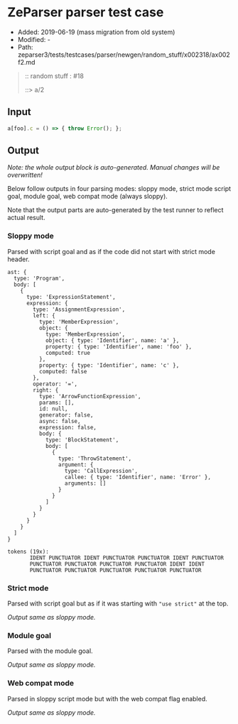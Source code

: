 # ZeParser parser test case

- Added: 2019-06-19 (mass migration from old system)
- Modified: -
- Path: zeparser3/tests/testcases/parser/newgen/random_stuff/x002318/ax002f2.md

> :: random stuff : #18
>
> ::> a/2

## Input

`````js
a[foo].c = () => { throw Error(); };
`````

## Output

_Note: the whole output block is auto-generated. Manual changes will be overwritten!_

Below follow outputs in four parsing modes: sloppy mode, strict mode script goal, module goal, web compat mode (always sloppy).

Note that the output parts are auto-generated by the test runner to reflect actual result.

### Sloppy mode

Parsed with script goal and as if the code did not start with strict mode header.

`````
ast: {
  type: 'Program',
  body: [
    {
      type: 'ExpressionStatement',
      expression: {
        type: 'AssignmentExpression',
        left: {
          type: 'MemberExpression',
          object: {
            type: 'MemberExpression',
            object: { type: 'Identifier', name: 'a' },
            property: { type: 'Identifier', name: 'foo' },
            computed: true
          },
          property: { type: 'Identifier', name: 'c' },
          computed: false
        },
        operator: '=',
        right: {
          type: 'ArrowFunctionExpression',
          params: [],
          id: null,
          generator: false,
          async: false,
          expression: false,
          body: {
            type: 'BlockStatement',
            body: [
              {
                type: 'ThrowStatement',
                argument: {
                  type: 'CallExpression',
                  callee: { type: 'Identifier', name: 'Error' },
                  arguments: []
                }
              }
            ]
          }
        }
      }
    }
  ]
}

tokens (19x):
       IDENT PUNCTUATOR IDENT PUNCTUATOR PUNCTUATOR IDENT PUNCTUATOR
       PUNCTUATOR PUNCTUATOR PUNCTUATOR PUNCTUATOR IDENT IDENT
       PUNCTUATOR PUNCTUATOR PUNCTUATOR PUNCTUATOR PUNCTUATOR
`````

### Strict mode

Parsed with script goal but as if it was starting with `"use strict"` at the top.

_Output same as sloppy mode._

### Module goal

Parsed with the module goal.

_Output same as sloppy mode._

### Web compat mode

Parsed in sloppy script mode but with the web compat flag enabled.

_Output same as sloppy mode._
